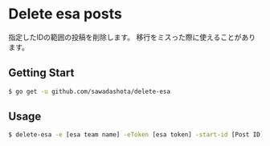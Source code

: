 # Delete esa posts

指定したIDの範囲の投稿を削除します。
移行をミスった際に使えることがあります。

## Getting Start
```bash
$ go get -u github.com/sawadashota/delete-esa
```

## Usage
```bash
$ delete-esa -e [esa team name] -eToken [esa token] -start-id [Post ID] -end-id [Post ID]
```